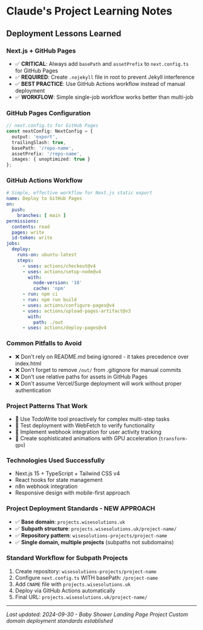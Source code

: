 # Claude's Project Learning Notes

## Deployment Lessons Learned

### Next.js + GitHub Pages
- ✅ **CRITICAL**: Always add `basePath` and `assetPrefix` to `next.config.ts` for GitHub Pages
- ✅ **REQUIRED**: Create `.nojekyll` file in root to prevent Jekyll interference
- ✅ **BEST PRACTICE**: Use GitHub Actions workflow instead of manual deployment
- ✅ **WORKFLOW**: Simple single-job workflow works better than multi-job

### GitHub Pages Configuration
```typescript
// next.config.ts for GitHub Pages
const nextConfig: NextConfig = {
  output: 'export',
  trailingSlash: true,
  basePath: '/repo-name',
  assetPrefix: '/repo-name',
  images: { unoptimized: true }
};
```

### GitHub Actions Workflow
```yaml
# Simple, effective workflow for Next.js static export
name: Deploy to GitHub Pages
on:
  push:
    branches: [ main ]
permissions:
  contents: read
  pages: write
  id-token: write
jobs:
  deploy:
    runs-on: ubuntu-latest
    steps:
      - uses: actions/checkout@v4
      - uses: actions/setup-node@v4
        with:
          node-version: '18'
          cache: 'npm'
      - run: npm ci
      - run: npm run build
      - uses: actions/configure-pages@v4
      - uses: actions/upload-pages-artifact@v3
        with:
          path: ./out
      - uses: actions/deploy-pages@v4
```

### Common Pitfalls to Avoid
- ❌ Don't rely on README.md being ignored - it takes precedence over index.html
- ❌ Don't forget to remove `/out/` from .gitignore for manual commits
- ❌ Don't use relative paths for assets in GitHub Pages
- ❌ Don't assume Vercel/Surge deployment will work without proper authentication

### Project Patterns That Work
- 🎯 Use TodoWrite tool proactively for complex multi-step tasks
- 🎯 Test deployment with WebFetch to verify functionality
- 🎯 Implement webhook integration for user activity tracking
- 🎯 Create sophisticated animations with GPU acceleration (`transform-gpu`)

### Technologies Used Successfully
- Next.js 15 + TypeScript + Tailwind CSS v4
- React hooks for state management
- n8n webhook integration
- Responsive design with mobile-first approach

### Project Deployment Standards - NEW APPROACH
- ✅ **Base domain**: `projects.wisesolutions.uk`
- ✅ **Subpath structure**: `projects.wisesolutions.uk/project-name/`
- ✅ **Repository pattern**: `wisesolutions-projects/project-name`
- ✅ **Single domain, multiple projects** (subpaths not subdomains)

### Standard Workflow for Subpath Projects
1. Create repository: `wisesolutions-projects/project-name`
2. Configure `next.config.ts` WITH basePath: `/project-name`
3. Add `CNAME` file with `projects.wisesolutions.uk`
4. Deploy via GitHub Actions automatically
5. Final URL: `projects.wisesolutions.uk/project-name/`

---
*Last updated: 2024-09-30 - Baby Shower Landing Page Project*
*Custom domain deployment standards established*